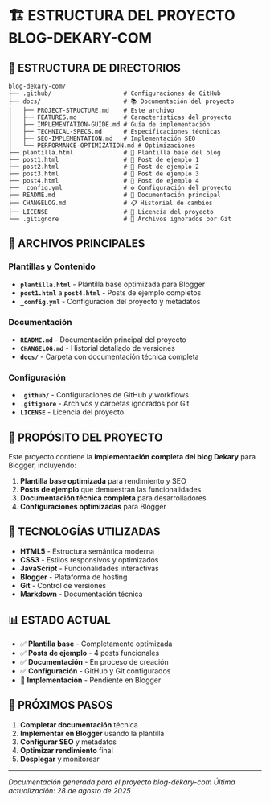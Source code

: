 # 🏗️ ESTRUCTURA DEL PROYECTO BLOG-DEKARY-COM

## 📁 **ESTRUCTURA DE DIRECTORIOS**

```
blog-dekary-com/
├── .github/                    # Configuraciones de GitHub
├── docs/                       # 📚 Documentación del proyecto
│   ├── PROJECT-STRUCTURE.md    # Este archivo
│   ├── FEATURES.md             # Características del proyecto
│   ├── IMPLEMENTATION-GUIDE.md # Guía de implementación
│   ├── TECHNICAL-SPECS.md      # Especificaciones técnicas
│   ├── SEO-IMPLEMENTATION.md   # Implementación SEO
│   └── PERFORMANCE-OPTIMIZATION.md # Optimizaciones
├── plantilla.html              # 🎨 Plantilla base del blog
├── post1.html                  # 📝 Post de ejemplo 1
├── post2.html                  # 📝 Post de ejemplo 2
├── post3.html                  # 📝 Post de ejemplo 3
├── post4.html                  # 📝 Post de ejemplo 4
├── _config.yml                 # ⚙️ Configuración del proyecto
├── README.md                   # 📖 Documentación principal
├── CHANGELOG.md                # 📋 Historial de cambios
├── LICENSE                     # 📄 Licencia del proyecto
└── .gitignore                  # 🚫 Archivos ignorados por Git
```

## 🎯 **ARCHIVOS PRINCIPALES**

### **Plantillas y Contenido**
- **`plantilla.html`** - Plantilla base optimizada para Blogger
- **`post1.html`** a **`post4.html`** - Posts de ejemplo completos
- **`_config.yml`** - Configuración del proyecto y metadatos

### **Documentación**
- **`README.md`** - Documentación principal del proyecto
- **`CHANGELOG.md`** - Historial detallado de versiones
- **`docs/`** - Carpeta con documentación técnica completa

### **Configuración**
- **`.github/`** - Configuraciones de GitHub y workflows
- **`.gitignore`** - Archivos y carpetas ignorados por Git
- **`LICENSE`** - Licencia del proyecto

## 🚀 **PROPÓSITO DEL PROYECTO**

Este proyecto contiene la **implementación completa del blog Dekary** para Blogger, incluyendo:

1. **Plantilla base optimizada** para rendimiento y SEO
2. **Posts de ejemplo** que demuestran las funcionalidades
3. **Documentación técnica completa** para desarrolladores
4. **Configuraciones optimizadas** para Blogger

## 🎨 **TECNOLOGÍAS UTILIZADAS**

- **HTML5** - Estructura semántica moderna
- **CSS3** - Estilos responsivos y optimizados
- **JavaScript** - Funcionalidades interactivas
- **Blogger** - Plataforma de hosting
- **Git** - Control de versiones
- **Markdown** - Documentación técnica

## 📊 **ESTADO ACTUAL**

- ✅ **Plantilla base** - Completamente optimizada
- ✅ **Posts de ejemplo** - 4 posts funcionales
- ✅ **Documentación** - En proceso de creación
- ✅ **Configuración** - GitHub y Git configurados
- 🔄 **Implementación** - Pendiente en Blogger

## 🎯 **PRÓXIMOS PASOS**

1. **Completar documentación** técnica
2. **Implementar en Blogger** usando la plantilla
3. **Configurar SEO** y metadatos
4. **Optimizar rendimiento** final
5. **Desplegar** y monitorear

---

*Documentación generada para el proyecto blog-dekary-com*
*Última actualización: 28 de agosto de 2025*

